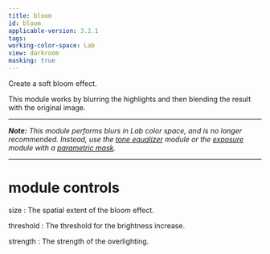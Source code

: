 ```yaml
---
title: bloom
id: bloom
applicable-version: 3.2.1
tags: 
working-color-space: Lab 
view: darkroom
masking: true
---
```


Create a soft bloom effect. 

This module works by blurring the highlights and then blending the result with the original image.

---

_**Note:** This module performs blurs in Lab color space, and is no longer recommended. Instead, use the [tone equalizer](./tone-equalizer.md) module or the [exposure](./exposure.md) module with a [parametric mask](../../darkroom/masking-and-blending/masks/parametric.md)._

---

# module controls

size
: The spatial extent of the bloom effect.

threshold
: The threshold for the brightness increase.

strength
: The strength of the overlighting.
